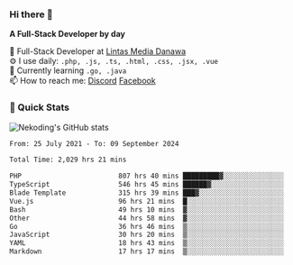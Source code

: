 ### Hi there 👋

**A Full-Stack Developer by day**

🔭 Full-Stack Developer at [Lintas Media Danawa](https://www.lintasmediadanawa.com/)  
⚙️ I use daily: `.php, .js, .ts, .html, .css, .jsx, .vue`  
🌱 Currently learning `.go, .java`  
📫 How to reach me: [Discord](https://discordapp.com/users/984448732999327766)  [Facebook](https://fb.me/tyvandi)  

### 🚀 Quick Stats  

![Nekoding's GitHub stats](https://github-readme-stats.vercel.app/api?username=nekoding&show_icons=true)

<!--START_SECTION:waka-->

```txt
From: 25 July 2021 - To: 09 September 2024

Total Time: 2,029 hrs 21 mins

PHP                        807 hrs 40 mins █████████▓░░░░░░░░░░░░░░░   38.94 %
TypeScript                 546 hrs 45 mins ██████▓░░░░░░░░░░░░░░░░░░   26.36 %
Blade Template             315 hrs 39 mins ███▓░░░░░░░░░░░░░░░░░░░░░   15.22 %
Vue.js                     96 hrs 21 mins  █░░░░░░░░░░░░░░░░░░░░░░░░   04.65 %
Bash                       49 hrs 10 mins  ▓░░░░░░░░░░░░░░░░░░░░░░░░   02.37 %
Other                      44 hrs 58 mins  ▓░░░░░░░░░░░░░░░░░░░░░░░░   02.17 %
Go                         36 hrs 46 mins  ▒░░░░░░░░░░░░░░░░░░░░░░░░   01.77 %
JavaScript                 30 hrs 20 mins  ▒░░░░░░░░░░░░░░░░░░░░░░░░   01.46 %
YAML                       18 hrs 43 mins  ▒░░░░░░░░░░░░░░░░░░░░░░░░   00.90 %
Markdown                   17 hrs 17 mins  ▒░░░░░░░░░░░░░░░░░░░░░░░░   00.83 %
```

<!--END_SECTION:waka-->

<!--
**nekoding/nekoding** is a ✨ _special_ ✨ repository because its `README.md` (this file) appears on your GitHub profile.

Here are some ideas to get you started:

- 🔭 I’m currently working on ...
- 🌱 I’m currently learning ...
- 👯 I’m looking to collaborate on ...
- 🤔 I’m looking for help with ...
- 💬 Ask me about ...
- 📫 How to reach me: ...
- 😄 Pronouns: ...
- ⚡ Fun fact: ...
-->
